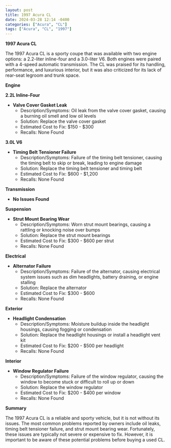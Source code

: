 ```yaml
---
layout: post
title: 1997 Acura CL
date: 2024-03-28 12:14 -0400
categories: ["Acura", "CL"]
tags: ["Acura", "CL", "1997"]
---
```

**1997 Acura CL**

The 1997 Acura CL is a sporty coupe that was available with two engine options: a 2.2-liter inline-four and a 3.0-liter V6. Both engines were paired with a 4-speed automatic transmission. The CL was praised for its handling, performance, and luxurious interior, but it was also criticized for its lack of rear-seat legroom and trunk space.

**Engine**

**2.2L Inline-Four**

* **Valve Cover Gasket Leak**
    * Description/Symptoms: Oil leak from the valve cover gasket, causing a burning oil smell and low oil levels
    * Solution: Replace the valve cover gasket
    * Estimated Cost to Fix: $150 - $300
    * Recalls: None Found

**3.0L V6**

* **Timing Belt Tensioner Failure**
    * Description/Symptoms: Failure of the timing belt tensioner, causing the timing belt to skip or break, leading to engine damage
    * Solution: Replace the timing belt tensioner and timing belt
    * Estimated Cost to Fix: $600 - $1,200
    * Recalls: None Found

**Transmission**

* **No Issues Found**

**Suspension**

* **Strut Mount Bearing Wear**
    * Description/Symptoms: Worn strut mount bearings, causing a rattling or knocking noise over bumps
    * Solution: Replace the strut mount bearings
    * Estimated Cost to Fix: $300 - $600 per strut
    * Recalls: None Found

**Electrical**

* **Alternator Failure**
    * Description/Symptoms: Failure of the alternator, causing electrical system issues such as dim headlights, battery draining, or engine stalling
    * Solution: Replace the alternator
    * Estimated Cost to Fix: $300 - $600
    * Recalls: None Found

**Exterior**

* **Headlight Condensation**
    * Description/Symptoms: Moisture buildup inside the headlight housings, causing fogging or condensation
    * Solution: Replace the headlight housings or install a headlight vent kit
    * Estimated Cost to Fix: $200 - $500 per headlight
    * Recalls: None Found

**Interior**

* **Window Regulator Failure**
    * Description/Symptoms: Failure of the window regulator, causing the window to become stuck or difficult to roll up or down
    * Solution: Replace the window regulator
    * Estimated Cost to Fix: $200 - $400 per window
    * Recalls: None Found

**Summary**

The 1997 Acura CL is a reliable and sporty vehicle, but it is not without its issues. The most common problems reported by owners include oil leaks, timing belt tensioner failure, and strut mount bearing wear. Fortunately, these issues are typically not severe or expensive to fix. However, it is important to be aware of these potential problems before buying a used CL.
